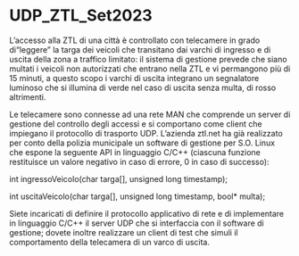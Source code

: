 # UDP_ZTL_Set2023


L’accesso alla ZTL di una città è controllato con telecamere in grado di“leggere” la targa dei veicoli che transitano dai varchi di ingresso e di uscita della zona a traffico limitato: il sistema di gestione prevede che siano multati i veicoli non autorizzati che entrano nella ZTL e vi permangono più di 15 minuti, a questo scopo i varchi di uscita integrano un segnalatore luminoso che si illumina di verde nel caso di uscita senza multa, di rosso altrimenti.

Le telecamere sono connesse ad una rete MAN che comprende un server di gestione del controllo degli accessi e si comportano come client che impiegano il protocollo di trasporto UDP. L’azienda ztl.net ha già realizzato per conto della polizia municipale un software di gestione per S.O. Linux che espone la seguente API in linguaggio C/C++ (ciascuna funzione restituisce un valore negativo in caso di errore, 0 in caso di successo):



int ingressoVeicolo(char targa[], unsigned long timestamp);


int uscitaVeicolo(char targa[], unsigned long timestamp, bool* multa);



Siete incaricati di definire il protocollo applicativo di rete e di implementare in linguaggio C/C++ il server UDP che si interfaccia con il software di gestione; dovete inoltre realizzare un client di test che simuli il comportamento della telecamera di un varco di uscita.
